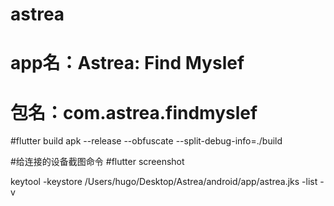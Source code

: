 # astrea

# app名：Astrea: Find Myslef
# 包名：com.astrea.findmyslef
#flutter build apk --release --obfuscate --split-debug-info=./build

#给连接的设备截图命令
#flutter screenshot

keytool -keystore /Users/hugo/Desktop/Astrea/android/app/astrea.jks -list -v
